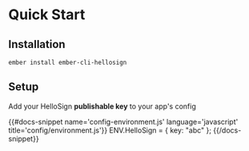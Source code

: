 # Quick Start

## Installation

```
ember install ember-cli-hellosign
```

## Setup
Add your HelloSign **publishable key** to your app's config


{{#docs-snippet name='config-environment.js' language='javascript' title='config/environment.js'}}
  ENV.HelloSign = {
    key: "abc"
  };
{{/docs-snippet}}
